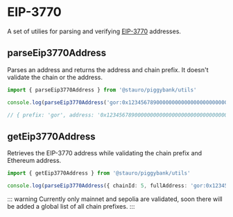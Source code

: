 # EIP-3770

A set of utilies for parsing and verifying [EIP-3770](https://eips.ethereum.org/EIPS/eip-3770) addresses.

## parseEip3770Address

Parses an address and returns the address and chain prefix. It doesn't validate the chain or the address.

```ts
import { parseEip3770Address } from '@stauro/piggybank/utils'

console.log(parseEip3770Address('gor:0x1234567890000000000000000000000000000000'))

// { prefix: 'gor', address: '0x1234567890000000000000000000000000000000' }
```

## getEip3770Address

Retrieves the EIP-3770 address while validating the chain prefix and Ethereum address.

```ts
import { getEip3770Address } from '@stauro/piggybank/utils'

console.log(parseEip3770Address({ chainId: 5, fullAddress: 'gor:0x1234567890000000000000000000000000000000' }))
```

::: warning
Currently only mainnet and sepolia are validated, soon there will be added a global list of all chain prefixes.
:::